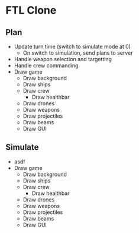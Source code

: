# FTL Clone

## Plan
 - Update turn time (switch to simulate mode at 0)
     - On switch to simulation, send plans to server
 - Handle weapon selection and targetting
 - Handle crew commanding
 - Draw game
     - Draw background
     - Draw ships
     - Draw crew
         - Draw healthbar
     - Draw drones
     - Draw weapons
     - Draw projectiles
     - Draw beams
     - Draw GUI

## Simulate
 - asdf
 - Draw game
     - Draw background
     - Draw ships
     - Draw crew
         - Draw healthbar
     - Draw drones
     - Draw weapons
     - Draw projectiles
     - Draw beams
     - Draw GUI